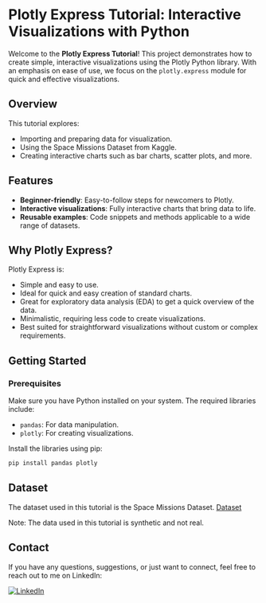 # Plotly Express Tutorial: Interactive Visualizations with Python

Welcome to the **Plotly Express Tutorial**! This project demonstrates how to create simple, interactive visualizations using the Plotly Python library. With an emphasis on ease of use, we focus on the `plotly.express` module for quick and effective visualizations.

## Overview
This tutorial explores:

- Importing and preparing data for visualization.
- Using the Space Missions Dataset from Kaggle.
- Creating interactive charts such as bar charts, scatter plots, and more.

## Features
- **Beginner-friendly**: Easy-to-follow steps for newcomers to Plotly.
- **Interactive visualizations**: Fully interactive charts that bring data to life.
- **Reusable examples**: Code snippets and methods applicable to a wide range of datasets.

## Why Plotly Express?
Plotly Express is:

- Simple and easy to use.
- Ideal for quick and easy creation of standard charts.
- Great for exploratory data analysis (EDA) to get a quick overview of the data.
- Minimalistic, requiring less code to create visualizations.
- Best suited for straightforward visualizations without custom or complex requirements.

## Getting Started

### Prerequisites
Make sure you have Python installed on your system. The required libraries include:

- `pandas`: For data manipulation.
- `plotly`: For creating visualizations.

Install the libraries using pip:

```bash
pip install pandas plotly
```
## Dataset
The dataset used in this tutorial is the Space Missions Dataset.
[Dataset]([https://www.linkedin.com/in/salwa-alshamrani-a37419236/](https://www.kaggle.com/datasets/sameerk2004/space-missions-dataset))

Note: The data used in this tutorial is synthetic and not real.

## Contact
If you have any questions, suggestions, or just want to connect, feel free to reach out to me on LinkedIn:

[![LinkedIn](https://img.shields.io/badge/LinkedIn-Connect-blue?style=for-the-badge&logo=linkedin)](https://www.linkedin.com/notifications/?filter=all)
